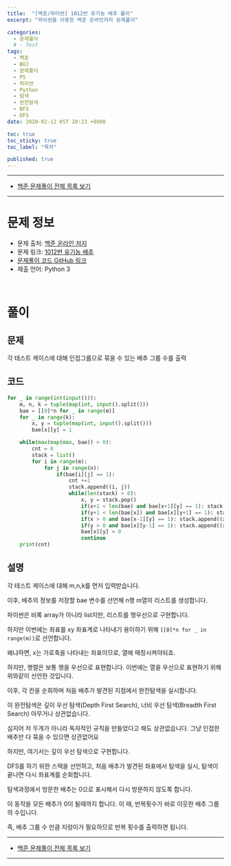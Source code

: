 ```yaml
---
title:  "[백준/파이썬] 1012번 유기농 배추 풀이"
excerpt: "파이썬을 이용한 백준 온라인저지 문제풀이"

categories:
  - 문제풀이
  # - Test
tags:
  - 백준
  - BOJ
  - 문제풀이
  - PS
  - 파이썬
  - Python
  - 탐색
  - 완전탐색
  - BFS
  - DFS
date: 2020-02-12 KST 20:23 +0900

toc: true
toc_sticky: true
toc_label: "목차"

published: true
---
```


- - -

 - [백준 문제풀이 전체 목록 보기](/boj)

- - -

# 문제 정보
 - 문제 출처: [백준 온라인 저지](http://boj.kr/)
 - 문제 링크: [1012번 유기농 배추](https://www.acmicpc.net/problem/1012)
 - [문제풀이 코드 GitHub 링크](https://github.com/NeoMindStd/CodingLife)
 - 제출 언어: Python 3
 
 <br>

# 풀이

## 문제
각 테스트 케이스에 대해 인접그룹으로 묶을 수 있는 배추 그룹 수를 출력

## 코드

```python
for _ in range(int(input())):
    m, n, k = tuple(map(int, input().split()))
    bae = [[0]*n for _ in range(m)]
    for _ in range(k):
        x, y = tuple(map(int, input().split()))
        bae[x][y] = 1

    while(max(map(max, bae)) > 0):
        cnt = 0
        stack = list()
        for i in range(m):
            for j in range(n):
                if(bae[i][j] == 1):
                    cnt +=1
                    stack.append((i, j))
                    while(len(stack) > 0):
                        x, y = stack.pop()
                        if(x+1 < len(bae) and bae[x+1][y] == 1): stack.append((x+1, y))
                        if(y+1 < len(bae[x]) and bae[x][y+1] == 1): stack.append((x, y+1))
                        if(x > 0 and bae[x-1][y] == 1): stack.append((x-1, y))
                        if(y > 0 and bae[x][y-1] == 1): stack.append((x, y-1))
                        bae[x][y] = 0
                        continue
    print(cnt)
```

## 설명
각 테스트 케이스에 대해 m,n,k를 먼저 입력받습니다.

이후, 배추의 정보를 저장할 bae 변수를 선언해 n행 m열의 리스트를 생성합니다.

파이썬은 비록 array가 아니라 list지만, 리스트를 행우선으로 구현합니다. 

하지만 이번에는 좌표를 xy 좌표계로 나타내기 용이하기 위해 `[[0]*n for _ in range(m)]`로 선언합니다.

왜냐하면, x는 가로축을 나타내는 좌표이므로, 열에 매칭시켜야되죠. 

하지만, 행렬은 보통 행을 우선으로 표현합니다. 이번에는 열을 우선으로 표현하기 위해 위와같이 선언한 것입니다.

이후, 각 칸을 순회하며 처음 배추가 발견된 지점에서 완전탐색을 실시합니다. 

이 완전탐색은 깊이 우선 탐색(Depth First Search), 너비 우선 탐색(Breadth First Search) 아무거나 상관없습니다.

심지어 저 두개가 아니라 독자적인 규칙을 만들었다고 해도 상관없습니다. 그냥 인접한 배추만 다 묶을 수 있으면 상관없어요

하지만, 여기서는 깊이 우선 탐색으로 구현합니다. 

DFS를 하기 위한 스택을 선언하고, 처음 배추가 발견된 좌표에서 탐색을 실시, 탐색이 끝나면 다시 좌표계를 순회합니다.

탐색과정에서 방문한 배추는 0으로 표시해서 다시 방문하지 않도록 합니다.

이 동작을 모든 배추가 0이 될때까지 합니다. 이 때, 반복횟수가 바로 이웃한 배추 그룹의 수입니다.

즉, 배추 그룹 수 만큼 지렁이가 필요하므로 반복 횟수를 출력하면 됩니다.

- - -

 - [백준 문제풀이 전체 목록 보기](/boj)

- - -